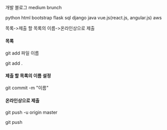 개발 블로그 medium brunch

python html bootstrap flask sql django  java vue.js(react.js, angular.js) aws











목록->제출 할 목록의 이름->온라인상으로 제출



#### 목록

git add 파일 이름

git add .



#### 제출 할 목록의 이름 설정

git commit -m "이름"



#### 온라인상으로 제출

git push -u origin master

git push